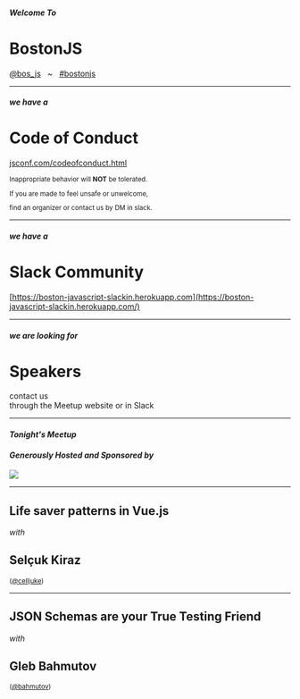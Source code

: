 <!-- .slide: class="bigslide" -->

#### _Welcome To_

# BostonJS

[<em>@</em>bos_js](https://twitter.com/bos_js)  &nbsp; ~ &nbsp; [<em>#</em>bostonjs](https://twitter.com/search?q=%23bostonjs&src=typd)

---

#### _we have a_

# Code of Conduct

[jsconf.com/codeofconduct.html](http://jsconf.com/codeofconduct.html)
<small>

Inappropriate behavior will **NOT** be tolerated.

If you are made to feel unsafe or unwelcome,

find an organizer or contact us by DM in slack.

</small>

---

#### _we have a_

# Slack Community

[https://boston-javascript-slackin.herokuapp.com](https://boston-javascript-slackin.herokuapp.com/)

---

#### _we are looking for_

# Speakers

contact us <br/>
through the Meetup website or in Slack

---

#### _Tonight's Meetup_
#### _Generously Hosted and Sponsored by_

<img src="https://www.concur.com/sites/default/files/ezcater_logo_0.jpg" />

---

## Life saver patterns in Vue.js

_with_

## Selçuk Kiraz

<small>([<em>@</em>celljuke](https://twitter.com/celljuke))</small>

---

## JSON Schemas are your True Testing Friend

_with_

## Gleb Bahmutov

<small>([<em>@</em>bahmutov](https://twitter.com/bahmutov))</small>
